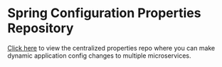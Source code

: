 # Spring Configuration Properties Repository

[Click here](https://github.com/JamesHare/config-as-code-poc-properties-repo) to view the centralized properties repo where you can make dynamic application config changes to multiple microservices.